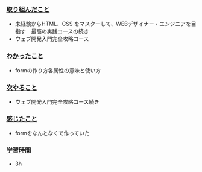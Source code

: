 ### <u>取り組んだこと</u>
- 未経験からHTML、CSS をマスターして、WEBデザイナー・エンジニアを目指す　最高の実践コースの続き
- ウェブ開発入門完全攻略コース

### <u>わかったこと</u>
- formの作り方各属性の意味と使い方

### <u>次やること</u>
- ウェブ開発入門完全攻略コース続き

### <u>感じたこと</u>
- formをなんとなくで作っていた

### <u>学習時間</u>
- 3h